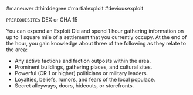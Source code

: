 #maneuver #thirddegree #martialexploit #deviousexploit 

`PREREQUISITEs`
DEX or CHA 15

You can expend an Exploit Die and spend 1 hour gathering information on up to 1 square mile of a settlement that you currently occupy. At the end of the hour, you gain knowledge about three of the following as they relate to the area:
- Any active factions and faction outposts within the area.
- Prominent buildings, gathering places, and cultural sites.
- Powerful (CR 1 or higher) politicians or military leaders.
- Loyalties, beliefs, rumors, and fears of the local populace.
- Secret alleyways, doors, hideouts, or storefronts.